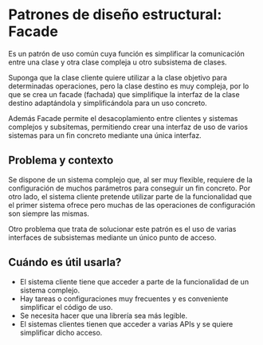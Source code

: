 
# Patrones de diseño estructural: Facade
Es un patrón de uso común cuya función es simplificar la comunicación entre una clase y otra clase compleja u otro subsistema de clases.  
  
Suponga que la clase cliente quiere utilizar a la clase objetivo para determinadas operaciones, pero la clase destino es muy compleja, por lo que se crea  un facade (fachada) que simplifique la interfaz de la clase destino adaptándola y simplificándola para un uso concreto.  
  
Además Facade permite el desacoplamiento entre clientes y sistemas complejos y subsitemas, permitiendo crear una interfaz de uso de varios sistemas para un fin concreto mediante una única interfaz.  
  
## Problema y contexto

Se dispone de un sistema complejo que, al ser muy flexible, requiere de la configuración de muchos parámetros para conseguir un fin concreto. Por otro lado, el sistema cliente pretende utilizar parte de la funcionalidad que el primer sistema ofrece pero muchas de las operaciones de configuración son siempre las mismas.  
  
Otro problema que trata de solucionar este patrón es el uso de varias interfaces de subsistemas mediante un único punto de acceso.

## Cuándo es útil usarla?

-   El sistema cliente tiene que acceder a parte de la funcionalidad de un sistema complejo.
-   Hay tareas o configuraciones muy frecuentes y es conveniente simplificar el código de uso.
-   Se necesita hacer que una librería sea más legible.
-   El sistemas clientes tienen que acceder a varias APIs y se quiere simplificar dicho acceso.
